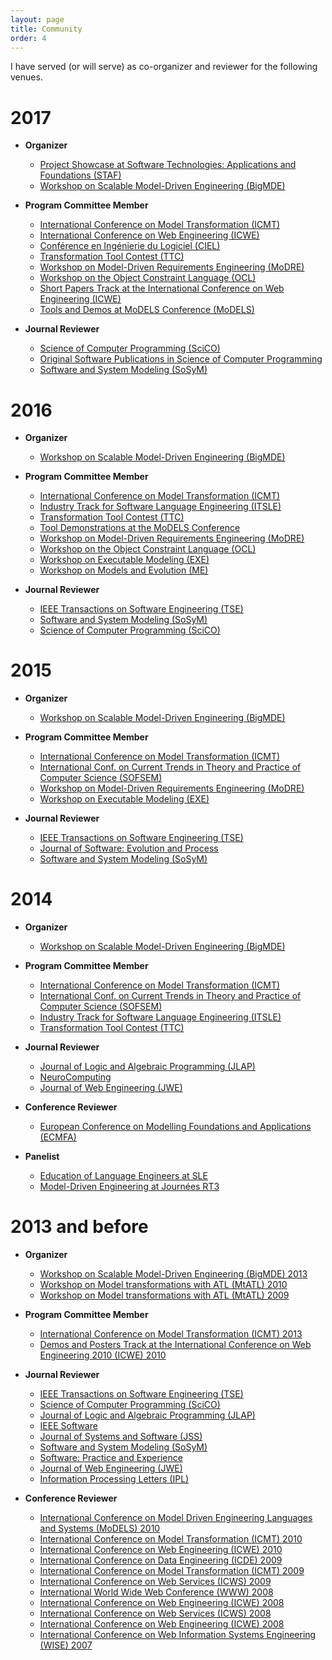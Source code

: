 ```yaml
---
layout: page
title: Community
order: 4
---
```


I have served (or will serve) as co-organizer and reviewer for the following venues.

# 2017

* **Organizer**
  * [Project Showcase at Software Technologies: Applications and Foundations (STAF)](http://www.informatik.uni-marburg.de/staf2017/index.php/projects-showcases/)
  * [Workshop on Scalable Model-Driven Engineering (BigMDE)](http://www.big-mde.eu/)

* **Program Committee Member** 
  * [International Conference on Model Transformation (ICMT)](http://www.model-transformation.org/)
  * [International Conference on Web Engineering (ICWE)](http://icwe2017.webengineering.org/)
  * [Conférence en Ingénierie du Logiciel (CIEL)](https://ciel2016.sciencesconf.org/)
  * [Transformation Tool Contest (TTC)](http://www.transformation-tool-contest.eu/)
  * [Workshop on Model-Driven Requirements Engineering (MoDRE)](http://www.modre2017.ece.mcgill.ca/)
  * [Workshop on the Object Constraint Language (OCL)](http://oclworkshop.github.io/2017/)
  * [Short Papers Track at the International Conference on Web Engineering (ICWE)](http://icwe2017.webengineering.org/)
  * [Tools and Demos at MoDELS Conference (MoDELS)](http://www.cs.colostate.edu/~ghosh/models17_td/home_models17_td.html)

* **Journal Reviewer**
  * [Science of Computer Programming (SciCO)](http://www.journals.elsevier.com/science-of-computer-programming/)
  * [Original Software Publications in Science of Computer Programming](https://www.journals.elsevier.com/science-of-computer-programming/call-for-software/a-new-software-track-on-original-software-publications-scico/)
  * [Software and System Modeling (SoSyM)](http://www.sosym.org/)

# 2016

* **Organizer**
  * [Workshop on Scalable Model-Driven Engineering (BigMDE)](http://www.big-mde.eu/)

* **Program Committee Member** 
  * [International Conference on Model Transformation (ICMT)](http://is.ieis.tue.nl/research/ICMT16/)
  * [Industry Track for Software Language Engineering (ITSLE)](http://2016.splashcon.org/track/itsle2016)
  * [Transformation Tool Contest (TTC)](http://www.transformation-tool-contest.eu/)
  * [Tool Demonstrations at the MoDELS Conference](http://models2016.irisa.fr/tool-demonstrations/)
  * [Workshop on Model-Driven Requirements Engineering (MoDRE)](http://www.modre2016.ece.mcgill.ca/)
  * [Workshop on the Object Constraint Language (OCL)](http://oclworkshop.github.io/2016/news.html)
  * [Workshop on Executable Modeling (EXE)](http://www.modelexecution.org/?page_id=1743)
  * [Workshop on Models and Evolution (ME)](http://www.models-and-evolution.com/2016/)

* **Journal Reviewer**
  * [IEEE Transactions on Software Engineering (TSE)](https://www.computer.org/web/tse;jsessionid=6afd856a99689b17c0c58edc329c)
  * [Software and System Modeling (SoSyM)](http://www.sosym.org/)
  * [Science of Computer Programming (SciCO)](http://www.journals.elsevier.com/science-of-computer-programming/)

# 2015 

* **Organizer**
  * [Workshop on Scalable Model-Driven Engineering (BigMDE)](https://big-mde.github.io/2015.html)

* **Program Committee Member** 
  * [International Conference on Model Transformation (ICMT)](http://www.di.univaq.it/diruscio/sites/ICMT2015/)
  * [International Conf. on Current Trends
in Theory and Practice of Computer Science (SOFSEM)](http://www.sofsem.cz/sofsem15/)
  * [Workshop on Model-Driven Requirements Engineering (MoDRE)](http://www.modre2015.ece.mcgill.ca/)
  * [Workshop on Executable Modeling (EXE)](http://www.modelexecution.org/?page_id=1619)

* **Journal Reviewer**
  * [IEEE Transactions on Software Engineering (TSE)](https://www.computer.org/web/tse;jsessionid=6afd856a99689b17c0c58edc329c)
  * [Journal of Software: Evolution and Process](http://onlinelibrary.wiley.com/journal/10.1002/(ISSN)2047-7481)
  * [Software and System Modeling (SoSyM)](http://www.sosym.org/)

# 2014

* **Organizer**
  * [Workshop on Scalable Model-Driven Engineering (BigMDE)](https://big-mde.github.io/2014.html)

* **Program Committee Member** 
  * [International Conference on Model Transformation (ICMT)](http://www.di.univaq.it/ICMT2014/)
  * [International Conf. on Current Trends
in Theory and Practice of Computer Science (SOFSEM)](http://sofsem14.ics.upjs.sk/)
  * [Industry Track for Software Language Engineering (ITSLE)](http://www.sleconf.org/2014/ITSLE.html)
  * [Transformation Tool Contest (TTC)](http://www.transformation-tool-contest.eu/2014/)

* **Journal Reviewer**
  * [Journal of Logic and Algebraic Programming (JLAP)](http://www.journals.elsevier.com/the-journal-of-logic-and-algebraic-programming)
  * [NeuroComputing](http://www.journals.elsevier.com/neurocomputing)
  * [Journal of Web Engineering (JWE)](http://www.rintonpress.com/journals/jwe/)

* **Conference Reviewer**
  * [European Conference on Modelling Foundations and Applications (ECMFA)](http://ecmfa2014.lcc.uma.es/#)

* **Panelist**
  * [Education of Language Engineers at SLE](http://www.sleconf.org/2014/Panel.html)
  * [Model-Driven Engineering at Journées RT3](https://rth3.wp.mines-telecom.fr/journees-rt3/)

# 2013 and before

* **Organizer**
  * [Workshop on Scalable Model-Driven Engineering (BigMDE) 2013](https://big-mde.github.io/2013.html)
  * [Workshop on Model transformations with ATL (MtATL) 2010](http://web.emn.fr/x-info/atlanmod/index.php?title=MtATL2010)
  * [Workshop on Model transformations with ATL (MtATL) 2009](http://web.emn.fr/x-info/atlanmod/index.php?title=MtATL2009)

* **Program Committee Member** 
  * [International Conference on Model Transformation (ICMT) 2013](http://www.model-transformation.org/ICMT2013/)
  * [Demos and Posters Track at the International Conference on Web Engineering 2010 (ICWE) 2010](http://icwe2010.webengineering.org/Calls/demos.aspx)

* **Journal Reviewer**
  * [IEEE Transactions on Software Engineering (TSE)](https://www.computer.org/web/tse;jsessionid=6afd856a99689b17c0c58edc329c)
  * [Science of Computer Programming (SciCO)](http://www.journals.elsevier.com/science-of-computer-programming/)
  * [Journal of Logic and Algebraic Programming (JLAP)](http://www.journals.elsevier.com/the-journal-of-logic-and-algebraic-programming)
  * [IEEE Software](https://www.computer.org/software-magazine/)
  * [Journal of Systems and Software (JSS)](http://www.journals.elsevier.com/journal-of-systems-and-software)
  * [Software and System Modeling (SoSyM)](http://www.sosym.org/)
  * [Software: Practice and Experience](http://onlinelibrary.wiley.com/journal/10.1002/(ISSN)1097-024X)
  * [Journal of Web Engineering (JWE)](http://www.rintonpress.com/journals/jwe/)  
  * [Information Processing Letters (IPL)](http://www.journals.elsevier.com/information-processing-letters/)

* **Conference Reviewer**
  * [International Conference on Model Driven Engineering Languages and Systems (MoDELS) 2010](http://models2010.ifi.uio.no/)
  * [International Conference on Model Transformation (ICMT) 2010](http://www.model-transformation.org/ICMT2010/)  
  * [International Conference on Web Engineering (ICWE) 2010](http://icwe2010.webengineering.org/)
  * [International Conference on Data Engineering (ICDE) 2009](http://i.cs.hku.hk/icde2009/)
  * [International Conference on Model Transformation (ICMT) 2009](http://www.model-transformation.org/ICMT2009/)
  * [International Conference on Web Services (ICWS) 2009](http://www.servicescongress.org/2009/1/)
  * [International World Wide Web Conference (WWW) 2008](http://wwwconference.org/www2008/)
  * [International Conference on Web Engineering (ICWE) 2008](http://icwe2008.webengineering.org/)
  * [International Conference on Web Services (ICWS) 2008](http://www.servicescongress.org/2009/1/)
  * [International Conference on Web Engineering (ICWE) 2008](http://icwe.como.polimi.it/)
  * [International Conference on Web Information Systems Engineering (WISE) 2007](http://wise2007.loria.fr/pmwiki/pmwiki.php)
